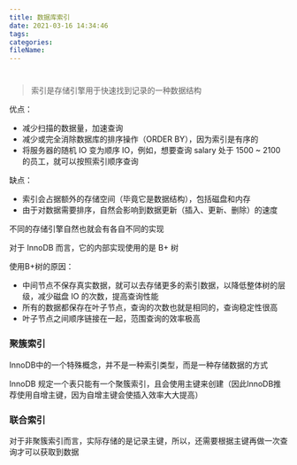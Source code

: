 ```yaml
---
title: 数据库索引
date: 2021-03-16 14:34:46
tags:
categories:
fileName:
---
```


#

> 索引是存储引擎用于快速找到记录的一种数据结构

优点：

- 减少扫描的数据量，加速查询
- 减少或完全消除数据库的排序操作（ORDER BY），因为索引是有序的
- 将服务器的随机 IO 变为顺序 IO，例如，想要查询 salary 处于 1500 ~ 2100 的员工，就可以按照索引顺序查询

缺点：

- 索引会占据额外的存储空间（毕竟它是数据结构），包括磁盘和内存
- 由于对数据需要排序，自然会影响到数据更新（插入、更新、删除）的速度



不同的存储引擎自然也就会有各自不同的实现

对于 InnoDB 而言，它的内部实现使用的是 B+ 树

使用B+树的原因：

- 中间节点不保存真实数据，就可以去存储更多的索引数据，以降低整体树的层级，减少磁盘 IO 的次数，提高查询性能
- 所有的数据都保存在叶子节点，查询的次数也就是相同的，查询稳定性很高
- 叶子节点之间顺序链接在一起，范围查询的效率极高



### 聚簇索引

InnoDB中的一个特殊概念，并不是一种索引类型，而是一种存储数据的方式

InnoDB 规定一个表只能有一个聚簇索引，且会使用主键来创建（因此InnoDB推荐使用自增主键，因为自增主键会使插入效率大大提高）



### 联合索引

对于非聚簇索引而言，实际存储的是记录主键，所以，还需要根据主键再做一次查询才可以获取到数据

